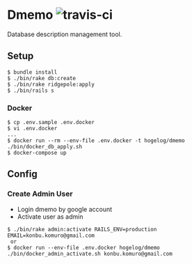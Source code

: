 # Dmemo ![travis-ci](https://travis-ci.org/hogelog/dmemo.svg)
Database description management tool.


## Setup
```
$ bundle install
$ ./bin/rake db:create
$ ./bin/rake ridgepole:apply
$ ./bin/rails s
```

### Docker

```
$ cp .env.sample .env.docker
$ vi .env.docker
...
$ docker run --rm --env-file .env.docker -t hogelog/dmemo ./bin/docker_db_apply.sh
$ docker-compose up
```

## Config
### Create Admin User
- Login dmemo by google account
- Activate user as admin
```
$ ./bin/rake admin:activate RAILS_ENV=production EMAIL=konbu.komuro@gmail.com
 or
$ docker run --env-file .env.docker hogelog/dmemo ./bin/docker_admin_activate.sh konbu.komuro@gmail.com
```
